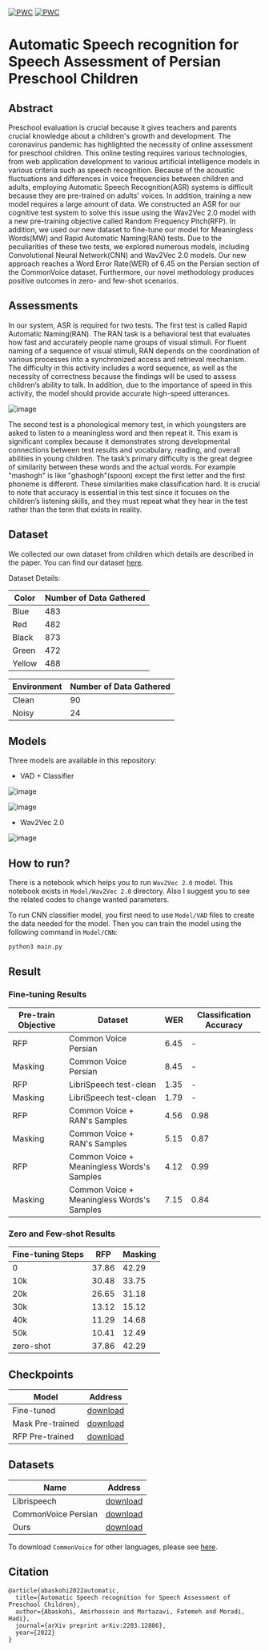 [![PWC](https://img.shields.io/endpoint.svg?url=https://paperswithcode.com/badge/automatic-speech-recognition-for-speech/speech-recognition-on-common-voice-persian)](https://paperswithcode.com/sota/speech-recognition-on-common-voice-persian?p=automatic-speech-recognition-for-speech) [![PWC](https://img.shields.io/endpoint.svg?url=https://paperswithcode.com/badge/automatic-speech-recognition-for-speech/speech-recognition-on-librispeech-test-clean)](https://paperswithcode.com/sota/speech-recognition-on-librispeech-test-clean?p=automatic-speech-recognition-for-speech)

# Automatic Speech recognition for Speech Assessment of Persian Preschool Children

## Abstract
Preschool evaluation is crucial because it gives teachers and parents crucial knowledge about a children's growth and development. The coronavirus pandemic has highlighted the necessity of online assessment for preschool children. This online testing requires various technologies, from web application development to various artificial intelligence models in various criteria such as speech recognition. Because of the acoustic fluctuations and differences in voice frequencies between children and adults, employing Automatic Speech Recognition(ASR) systems is difficult because they are pre-trained on adults' voices. In addition, training a new model requires a large amount of data. We constructed an ASR for our cognitive test system to solve this issue using the Wav2Vec 2.0 model with a new pre-training objective called Random Frequency Pitch(RFP). In addition, we used our new dataset to fine-tune our model for Meaningless Words(MW) and Rapid Automatic Naming(RAN) tests. Due to the peculiarities of these two tests, we explored numerous models, including Convolutional Neural Network(CNN) and Wav2Vec 2.0 models. Our new approach reaches a Word Error Rate(WER) of 6.45 on the Persian section of the CommonVoice dataset. Furthermore, our novel methodology produces positive outcomes in zero- and few-shot scenarios.

## Assessments
In our system, ASR is required for two tests. The first test is called Rapid Automatic Naming(RAN). The RAN task is
a behavioral test that evaluates how fast and accurately people name groups of visual stimuli. For fluent naming of
a sequence of visual stimuli, RAN depends on the coordination of various processes into a synchronized access and
retrieval mechanism. The difficulty in this activity includes a word sequence, as well as the necessity of
correctness because the findings will be used to assess children’s ability to talk. In addition, due to the importance of
speed in this activity, the model should provide accurate high-speed utterances.

![image](https://user-images.githubusercontent.com/50926437/156012200-15510ead-f03c-4344-bb6f-10170bc12582.png)

The second test is a phonological memory test, in which youngsters are asked to listen to a meaningless word and
then repeat it. This exam is significant complex because it demonstrates strong developmental connections between
test results and vocabulary, reading, and overall abilities in young children. The task’s primary difficulty is the
great degree of similarity between these words and the actual words. For example "mashogh" is like "ghashogh"(spoon)
except the first letter and the first phoneme is different. These similarities make classification hard. It is crucial to note that accuracy is essential in this test since it focuses on the children’s listening skills, and they must repeat what they hear in the test rather than the term that exists in reality.

## Dataset

We collected our own dataset from children which details are described in the paper. You can find our dataset <a href="https://drive.google.com/file/d/1clQeyxTurtOu7r39q-CmSmHNapwDDE6u/view?usp=sharing">here</a>.

Dataset Details:

| Color      | Number of Data Gathered |
| ----------- | ----------- |
| Blue      | 483       |
| Red   | 482        |
| Black   | 873        |
| Green   | 472        |
| Yellow   | 488        |

| Environment      | Number of Data Gathered |
| ----------- | ----------- |
| Clean      | 90       |
| Noisy   | 24        |

## Models
Three models are available in this repository:
* VAD + Classifier

![image](https://user-images.githubusercontent.com/50926437/156013625-467b48b2-0f9d-4d55-aeb4-ae16e6a141b5.png)

![image](https://user-images.githubusercontent.com/50926437/156013632-2e3e97ae-b867-4f5e-bf09-a1fce7bd821e.png)

* Wav2Vec 2.0

![image](https://user-images.githubusercontent.com/50926437/156013711-dfafdd0d-7670-45a5-bbf2-127fb416f94b.png)

## How to run?
There is a notebook which helps you to run `Wav2Vec 2.0` model. This notebook exists in `Model/Wav2Vec 2.0` directory. Also I suggest you to see the related codes to change wanted parameters.

To run CNN classifier model, you first need to use `Model/VAD` files to create the data needed for the model. Then you can train the model using the following command in `Model/CNN`:
```
python3 main.py
```

## Result

### Fine-tuning Results
| Pre-train Objective | Dataset | WER | Classification Accuracy |
| --- | --- | --- | --- |
| RFP | Common Voice Persian | 6.45 | - |
| Masking | Common Voice Persian | 8.45 | - |
| RFP | LibriSpeech test-clean | 1.35 | - |
| Masking | LibriSpeech test-clean | 1.79 | - |
| RFP | Common Voice + RAN's Samples | 4.56 | 0.98 |
| Masking | Common Voice + RAN's Samples | 5.15 | 0.87 |
| RFP | Common Voice + Meaningless Words's Samples | 4.12 | 0.99 |
| Masking | Common Voice + Meaningless Words's Samples | 7.15 | 0.84 |

### Zero and Few-shot Results
| Fine-tuning Steps | RFP | Masking |
| --- | --- | --- |
| 0 | 37.86 | 42.29 |
| 10k | 30.48 | 33.75 |
| 20k | 26.65 | 31.18 |
| 30k | 13.12 | 15.12 |
| 40k | 11.29 | 14.68 |
| 50k | 10.41 | 12.49 |
| zero-shot | 37.86 | 42.29 |

## Checkpoints
| Model | Address |
| --- | --- |
| Fine-tuned | [download](https://drive.google.com/drive/folders/1-U9-ClJQv0pQuiAfxQp38U4GYs_vhL1R?usp=sharing) |
| Mask Pre-trained | [download](https://drive.google.com/drive/folders/1-3KmmvLi3HtTsZLd5dVA9ZhNhd5PL5T5?usp=sharing) |
| RFP Pre-trained | [download](https://drive.google.com/drive/folders/1-YiTt5KHcGsxircAMm2qcW9T3r2QhmD7?usp=sharing) |

## Datasets
| Name | Address |
| --- | --- |
| Librispeech | [download](https://www.openslr.org/12) |
| CommonVoice Persian | [download](https://voice-prod-bundler-ee1969a6ce8178826482b88e843c335139bd3fb4.s3.amazonaws.com/cv-corpus-7.0-2021-07-21/cv-corpus-7.0-2021-07-21-fa.tar.gz) |
| Ours | [download](https://drive.google.com/file/d/1clQeyxTurtOu7r39q-CmSmHNapwDDE6u/view?usp=sharing) |

To download `CommonVoice` for other languages, please see <a href="https://github.com/huggingface/datasets/blob/master/datasets/common_voice/common_voice.py">here</a>.


## Citation
```
@article{abaskohi2022automatic,
  title={Automatic Speech recognition for Speech Assessment of Preschool Children},
  author={Abaskohi, Amirhossein and Mortazavi, Fatemeh and Moradi, Hadi},
  journal={arXiv preprint arXiv:2203.12886},
  year={2022}
}
```
